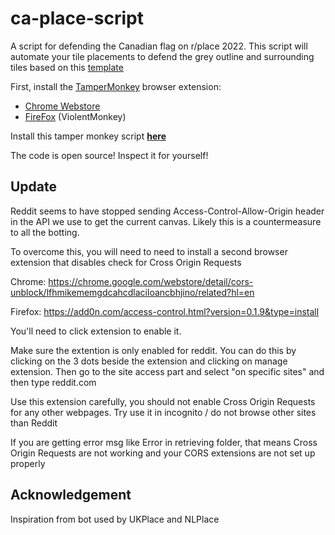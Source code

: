 # ca-place-script
A script for defending the Canadian flag on r/place 2022. 
This script will automate your tile placements to defend the grey outline and surrounding tiles based on this [template](https://i.imgur.com/fufnTeR.png)

First, install the [TamperMonkey](https://www.tampermonkey.net/) browser extension:
- [Chrome Webstore](https://chrome.google.com/webstore/detail/tampermonkey/dhdgffkkebhmkfjojejmpbldmpobfkfo?hl=en)
 - [FireFox](https://addons.mozilla.org/en-US/firefox/addon/violentmonkey/) (ViolentMonkey)

Install this tamper monkey script **[here](https://raw.githubusercontent.com/ca-place/ca-place-script/main/script.user.js)**

The code is open source! Inspect it for yourself!

## Update
Reddit seems to have stopped sending Access-Control-Allow-Origin header in the API we use to get the current canvas. Likely this is a countermeasure to all the botting. 

To overcome this, you will need to need to install a second browser extension that disables check for Cross Origin Requests 

Chrome: https://chrome.google.com/webstore/detail/cors-unblock/lfhmikememgdcahcdlaciloancbhjino/related?hl=en

Firefox: https://add0n.com/access-control.html?version=0.1.9&type=install 

You'll need to click extension to enable it.

Make sure the extention is only enabled for reddit. You can do this by clicking on the 3 dots beside the extension and clicking on manage extension. Then go to the site access part and select "on specific sites" and then type reddit.com 

Use this extension carefully, you should not enable Cross Origin Requests for any other webpages. Try use it in incognito / do not browse other sites than Reddit

If you are getting error msg like Error in retrieving folder, that means Cross Origin Requests are not working and your CORS extensions are not set up properly

## Acknowledgement
Inspiration from bot used by UKPlace and NLPlace
